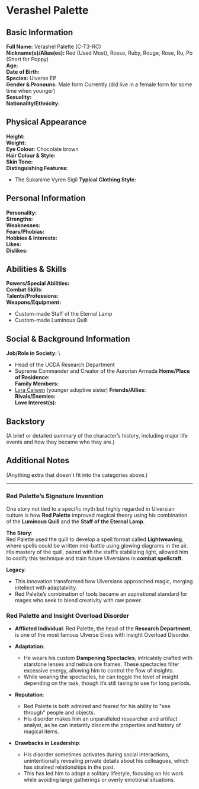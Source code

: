 # Verashel Palette

## **Basic Information**

**Full Name:** Verashel Palette (C-T3-RC) \
**Nickname(s)/Alias(es):** Red (Used Most), Rosso, Ruby, Rouge, Rose, Ru, Po (Short for Poppy) \
**Age:** \
**Date of Birth:** \
**Species:** Ulverse Elf \
**Gender & Pronouns:** Male form Currently (did live in a female form for some time when younger) \
**Sexuality:** \
**Nationality/Ethnicity:**

## **Physical Appearance**

**Height:** \
**Weight:** \
**Eye Colour:** Chocolate brown \
**Hair Colour & Style:** \
**Skin Tone:** \
**Distinguishing Features:**
- The Sukanime Vyren Sigil
**Typical Clothing Style:**

## **Personal Information**

**Personality:** \
**Strengths:** \
**Weaknesses:** \
**Fears/Phobias:** \
**Hobbies & Interests:** \
**Likes:** \
**Dislikes:**

## **Abilities & Skills**

**Powers/Special Abilities:** \
**Combat Skills:** \
**Talents/Professions:** \
**Weapons/Equipment:**
- Custom-made Staff of the Eternal Lamp
- Custom-made Luminous Quill

## **Social & Background Information**

**Job/Role in Society:** \
- Head of the UCDA Research Department
- Supreme Commander and Creator of the Aurorian Armada
**Home/Place of Residence:** \
**Family Members:**
- [Lyra Calwen](./lyra_calwen) (younger adoptive sister)
**Friends/Allies:** \
**Rivals/Enemies:** \
**Love Interest(s):**

## **Backstory**

(A brief or detailed summary of the character’s history, including major life events and how they became who they are.)

## **Additional Notes**

(Anything extra that doesn't fit into the categories above.)

---

### **Red Palette’s Signature Invention**

One story not tied to a specific myth but highly regarded in Ulversian culture is how **Red Palette** improved magical theory using his combination of the **Luminous Quill** and the **Staff of the Eternal Lamp**.

**The Story**:  
Red Palette used the quill to develop a spell format called **Lightweaving**, where spells could be written mid-battle using glowing diagrams in the air. His mastery of the quill, paired with the staff’s stabilizing light, allowed him to codify this technique and train future Ulversians in **combat spellcraft**.

**Legacy**:

- This innovation transformed how Ulversians approached magic, merging intellect with adaptability.
- Red Palette’s combination of tools became an aspirational standard for mages who seek to blend creativity with raw power.

### **Red Palette and Insight Overload Disorder**

- **Afflicted Individual**: Red Palette, the head of the **Research Department**, is one of the most famous Ulverse Elves with Insight Overload Disorder.

- **Adaptation**:

  - He wears his custom **Dampening Spectacles**, intricately crafted with starstone lenses and nebula ore frames. These spectacles filter excessive energy, allowing him to control the flow of insights.
  - While wearing the spectacles, he can toggle the level of insight depending on the task, though it’s still taxing to use for long periods.

- **Reputation**:

  - Red Palette is both admired and feared for his ability to "see through" people and objects.
  - His disorder makes him an unparalleled researcher and artifact analyst, as he can instantly discern the properties and history of magical items.

- **Drawbacks in Leadership**:
  - His disorder sometimes activates during social interactions, unintentionally revealing private details about his colleagues, which has strained relationships in the past.
  - This has led him to adopt a solitary lifestyle, focusing on his work while avoiding large gatherings or overly emotional situations.
